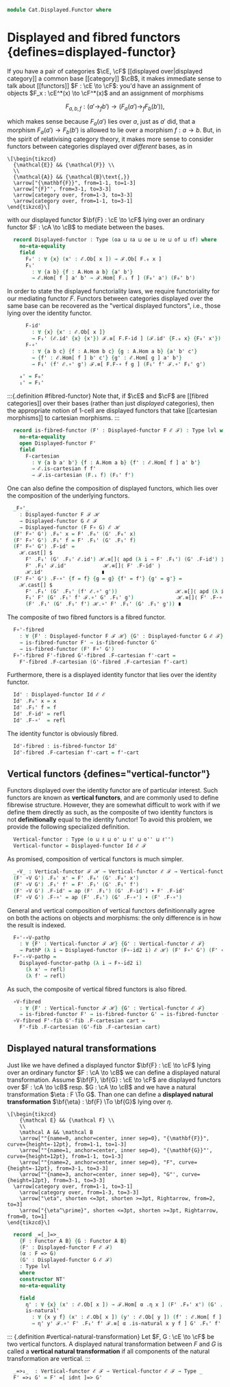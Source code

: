 <!--
```agda
open import Cat.Instances.Functor
open import Cat.Displayed.Fibre
open import Cat.Displayed.Base
open import Cat.Functor.Base
open import Cat.Prelude

import Cat.Displayed.Cartesian
import Cat.Displayed.Reasoning as DR
import Cat.Functor.Reasoning as FR
import Cat.Reasoning as CR
```
-->

```agda
module Cat.Displayed.Functor where
```

# Displayed and fibred functors {defines=displayed-functor}

If you have a pair of categories $\cE, \cF$ [[displayed over|displayed
category]] a common base [[category]] $\cB$, it makes immediate sense to
talk about [[functors]] $F : \cE \to \cF$: you'd have an assignment of
objects $F_x : \cE^*(x) \to \cF^*(x)$ and an assignment of morphisms

$$
F_{a,b,f} : (a' \to_f b') \to (F_a(a') \to_f F_b(b'))\text{,}
$$

which makes sense because $F_a(a')$ lies over $a$, just as $a'$ did,
that a morphism $F_a(a') \to F_b(b')$ is allowed to lie over a morphism
$f : a \to b$. But, in the spirit of relativising category theory, it
makes more sense to consider functors between categories displayed over
_different_ bases, as in

~~~{.quiver}
\[\begin{tikzcd}
  {\mathcal{E}} && {\mathcal{F}} \\
  \\
  {\mathcal{A}} && {\mathcal{B}\text{,}}
  \arrow["{\mathbf{F}}", from=1-1, to=1-3]
  \arrow["{F}"', from=3-1, to=3-3]
  \arrow[category over, from=1-3, to=3-3]
  \arrow[category over, from=1-1, to=3-1]
\end{tikzcd}\]
~~~

with our displayed functor $\bf{F} : \cE \to \cF$ lying over an
ordinary functor $F : \cA \to \cB$ to mediate between the bases.

<!--
```agda
module
  _ {oa ℓa ob ℓb oe ℓe of ℓf}
    {A : Precategory oa ℓa}
    {B : Precategory ob ℓb}
    (F : Functor A B)
    (ℰ : Displayed A oe ℓe)
    (ℱ : Displayed B of ℓf)
  where
  private
    module F = FR F
    module A = CR A
    module B = CR B
    module ℰ where
      open Displayed ℰ public
      open DR ℰ public
    module ℱ where
      open Displayed ℱ public
      open DR ℱ public
```
-->

```agda
  record Displayed-functor : Type (oa ⊔ ℓa ⊔ oe ⊔ ℓe ⊔ of ⊔ ℓf) where
    no-eta-equality
    field
      F₀' : ∀ {x} (x' : ℰ.Ob[ x ]) → ℱ.Ob[ F.₀ x ]
      F₁'
        : ∀ {a b} {f : A.Hom a b} {a' b'}
        → ℰ.Hom[ f ] a' b' → ℱ.Hom[ F.₁ f ] (F₀' a') (F₀' b')
```

In order to state the displayed functoriality laws, we require
functoriality for our mediating functor $F$. Functors between categories
displayed over the same base can be recovered as the "vertical displayed
functors", i.e., those lying over the identity functor.

```agda
      F-id'
        : ∀ {x} {x' : ℰ.Ob[ x ]}
        → F₁' (ℰ.id' {x} {x'}) ℱ.≡[ F.F-id ] (ℱ.id' {F.₀ x} {F₀' x'})
      F-∘'
        : ∀ {a b c} {f : A.Hom b c} {g : A.Hom a b} {a' b' c'}
        → {f' : ℰ.Hom[ f ] b' c'} {g' : ℰ.Hom[ g ] a' b'}
        → F₁' (f' ℰ.∘' g') ℱ.≡[ F.F-∘ f g ] (F₁' f' ℱ.∘' F₁' g')

    ₀' = F₀'
    ₁' = F₁'
```

<!--
```agda
module
  _ {oa ℓa ob ℓb oe ℓe of ℓf}
    {A : Precategory oa ℓa}
    {B : Precategory ob ℓb}
    {ℰ : Displayed A oe ℓe}
    {ℱ : Displayed B of ℓf}
  where
  private
    module A = Precategory A
    module B = Precategory B
    module ℰ = Displayed ℰ
    module ℱ = Displayed ℱ

  open Functor
  open Displayed-functor
  private unquoteDecl eqv = declare-record-iso eqv (quote Displayed-functor)

  Displayed-functor-pathp
    : {F G : Functor A B}
    → {F' : Displayed-functor F ℰ ℱ} {G' : Displayed-functor G ℰ ℱ}
    → (p : F ≡ G)
    → (q0 : ∀ {x} → (x' : ℰ.Ob[ x ]) → PathP (λ i → ℱ.Ob[ p i .F₀ x ]) (F' .F₀' x') (G' .F₀' x'))
    → (q1 : ∀ {x y x' y'} {f : A.Hom x y} → (f' : ℰ.Hom[ f ] x' y')
            → PathP (λ i → ℱ.Hom[ p i .F₁ f ] (q0 x' i) (q0 y' i)) (F' .F₁' f') (G' .F₁' f'))
    → PathP (λ i → Displayed-functor (p i) ℰ ℱ) F' G'
  Displayed-functor-pathp {F = F} {F' = F'} {G' = G'} p q0 q1 = dfn where
    -- We need to define this directly to get nice definitional behavior on the projections
    dfn : PathP (λ i → Displayed-functor (p i) ℰ ℱ) F' G'
    dfn i .F₀' x' = q0 x' i
    dfn i .F₁' f' = q1 f' i
    dfn i .F-id' {x' = x'} j = 
      is-set→squarep (λ i j → ℱ.Hom[ F-id (p i) j ]-set (q0 x' i) (q0 x' i)) 
        (q1 ℰ.id') (F-id' F') (F-id' G') (λ _ → ℱ.id') i j
    dfn i .F-∘' {f = f} {g = g} {a' = a'} {c' = c'} {f' = f'} {g' = g'} j = 
      is-set→squarep (λ i j → ℱ.Hom[ F-∘ (p i) f g j ]-set (q0 a' i) (q0 c' i))
        (q1 (f' ℰ.∘' g')) (F-∘' F') (F-∘' G') (λ k → q1 f' k ℱ.∘' q1 g' k) i j

  Displayed-functor-is-set : {F : Functor A B} → (∀ x → is-set ℱ.Ob[ x ]) → is-set (Displayed-functor F ℰ ℱ)
  Displayed-functor-is-set fibre-set = Iso→is-hlevel! 2 eqv where instance
    ℱOb[] : ∀ {x} → H-Level (ℱ.Ob[ x ]) 2
    ℱOb[] = hlevel-instance (fibre-set _)

  instance
    Funlike-displayed-functor : ∀ {F : Functor A B} {x} → Funlike (Displayed-functor F ℰ ℱ) (⌞ ℰ.Ob[ x ] ⌟) λ _ → ⌞ ℱ.Ob[ F .F₀ x ] ⌟
    Funlike-displayed-functor = record { _·_ = λ F x → F .F₀' x }
```
-->

:::{.definition #fibred-functor}
Note that, if $\cE$ and $\cF$ are [[fibred categories]] over their bases
(rather than just _displayed_ categories), then the appropriate notion
of 1-cell are displayed functors that take [[cartesian morphisms]] to
cartesian morphisms.
:::

<!--
```agda
module
  _ {oa ℓa ob ℓb oe ℓe of ℓf}
    {A : Precategory oa ℓa}
    {B : Precategory ob ℓb}
    {ℰ : Displayed A oe ℓe}
    {ℱ : Displayed B of ℓf}
    {F : Functor A B}
  where
  private
    module F = Functor F
    module A = CR A
    module B = CR B
    module ℰ where
      open Displayed ℰ public
      open Cat.Displayed.Cartesian ℰ public
    module ℱ where
      open Displayed ℱ public
      open Cat.Displayed.Cartesian ℱ public

    lvl : Level
    lvl = oa ⊔ ℓa ⊔ ob ⊔ ℓb ⊔ oe ⊔ ℓe ⊔ of ⊔ ℓf
```
-->

```agda
  record is-fibred-functor (F' : Displayed-functor F ℰ ℱ) : Type lvl where
    no-eta-equality
    open Displayed-functor F'
    field
      F-cartesian
        : ∀ {a b a' b'} {f : A.Hom a b} {f' : ℰ.Hom[ f ] a' b'}
        → ℰ.is-cartesian f f'
        → ℱ.is-cartesian (F.₁ f) (F₁' f')
```

<!--
```agda
  instance
    H-Level-is-fibred-functor
      : ∀ {F' : Displayed-functor F ℰ ℱ}
      → {n : Nat}
      → H-Level (is-fibred-functor F') (suc n)
    H-Level-is-fibred-functor {n = n} =
      hlevel-instance (Iso→is-hlevel (suc n) eqv (hlevel (suc n)))
      where
        unquoteDecl eqv = declare-record-iso eqv (quote is-fibred-functor)
        open ℱ -- Needed for the is-cartesian H-Level instances.
```
-->

One can also define the composition of displayed functors,
which lies over the composition of the underlying functors.

<!--
```agda
module
  _ {oa ℓa ob ℓb oc ℓc oe ℓe of ℓf oh ℓh}
    {A : Precategory oa ℓa}
    {B : Precategory ob ℓb}
    {C : Precategory oc ℓc}
    {ℰ : Displayed A oe ℓe}
    {ℱ : Displayed B of ℓf}
    {ℋ : Displayed C oh ℓh}
    {F : Functor B C} {G : Functor A B}
  where
  private
    module A = Precategory A
    module B = Precategory B
    module ℰ = Displayed ℰ
    module ℱ = Displayed ℱ
    module ℋ where
      open Displayed ℋ public
      open DR ℋ public
    module F = Functor F
    module G = Functor G

    open DR ℋ
    open Displayed-functor
    open is-fibred-functor

  infixr 30 _F∘'_
```
-->

```agda
  _F∘'_
    : Displayed-functor F ℱ ℋ
    → Displayed-functor G ℰ ℱ
    → Displayed-functor (F F∘ G) ℰ ℋ
  (F' F∘' G') .F₀' x = F' .F₀' (G' .F₀' x)
  (F' F∘' G') .F₁' f = F' .F₁' (G' .F₁' f)
  (F' F∘' G') .F-id' =
    ℋ.cast[] $
      F' .F₁' (G' .F₁' ℰ.id') ℋ.≡[]⟨ apd (λ i → F' .F₁') (G' .F-id') ⟩
      F' .F₁' ℱ.id'            ℋ.≡[]⟨ F' .F-id' ⟩
      ℋ.id'                   ∎
  (F' F∘' G') .F-∘' {f = f} {g = g} {f' = f'} {g' = g'} =
    ℋ.cast[] $
      F' .F₁' (G' .F₁' (f' ℰ.∘' g'))                   ℋ.≡[]⟨ apd (λ i → F' .F₁') (G' .F-∘') ⟩
      F₁' F' (G' .F₁' f' ℱ.∘' G' .F₁' g')              ℋ.≡[]⟨ F' .F-∘' ⟩
      (F' .F₁' (G' .F₁' f') ℋ.∘' F' .F₁' (G' .F₁' g')) ∎
```

The composite of two fibred functors is a fibred functor.

```agda
  F∘'-fibred
    : ∀ {F' : Displayed-functor F ℱ ℋ} {G' : Displayed-functor G ℰ ℱ}
    → is-fibred-functor F' → is-fibred-functor G'
    → is-fibred-functor (F' F∘' G')
  F∘'-fibred F'-fibred G'-fibred .F-cartesian f'-cart =
    F'-fibred .F-cartesian (G'-fibred .F-cartesian f'-cart)
```

Furthermore, there is a displayed identity functor that lies over
the identity functor.

<!--
```agda
module _
  {ob ℓb oe ℓe}
  {B : Precategory ob ℓb}
  {ℰ : Displayed B oe ℓe}
  where
  open Displayed-functor
  open is-fibred-functor
```
-->

```agda
  Id' : Displayed-functor Id ℰ ℰ
  Id' .F₀' x = x
  Id' .F₁' f = f
  Id' .F-id' = refl
  Id' .F-∘'  = refl
```

The identity functor is obviously fibred.

```agda
  Id'-fibred : is-fibred-functor Id'
  Id'-fibred .F-cartesian f'-cart = f'-cart
```

## Vertical functors {defines="vertical-functor"}

Functors displayed over the identity functor are of particular interest.
Such functors are known as **vertical functors**, and are commonly used
to define fibrewise structure. However, they are somewhat difficult to
work with if we define them directly as such, as the composite of two
identity functors is not **definitionally** equal to the identity functor!
To avoid this problem, we provide the following specialized definition.

<!--
```agda
module
  _ {o ℓ o' ℓ' o'' ℓ''}
    {B : Precategory o ℓ}
    (ℰ : Displayed B o' ℓ')
    (ℱ : Displayed B o'' ℓ'')
  where
  private
    module B = Precategory B
    module ℰ = Displayed ℰ
    module ℱ = Displayed ℱ
    module F = DR ℱ using (hom[])
    module ℰ↓ {x} = Precategory (Fibre ℰ x) using (_∘_)
    module ℱ↓ {x} = Precategory (Fibre ℱ x) using (_∘_)
```
-->

```agda
  Vertical-functor : Type (o ⊔ ℓ ⊔ o' ⊔ ℓ' ⊔ o'' ⊔ ℓ'')
  Vertical-functor = Displayed-functor Id ℰ ℱ
```

As promised, composition of vertical functors is much simpler.

<!--
```agda
module _
  {ob ℓb oe ℓe of ℓf oh ℓh}
  {B : Precategory ob ℓb}
  {ℰ : Displayed B oe ℓe}
  {ℱ : Displayed B of ℓf}
  {ℋ : Displayed B oh ℓh}
  where
  open Displayed-functor
  open is-fibred-functor

  infixr 30 _∘V_
```
-->

```agda
  _∘V_ : Vertical-functor ℱ ℋ → Vertical-functor ℰ ℱ → Vertical-functor ℰ ℋ
  (F' ∘V G') .F₀' x' = F' .F₀' (G' .F₀' x')
  (F' ∘V G') .F₁' f' = F' .F₁' (G' .F₁' f')
  (F' ∘V G') .F-id' = ap (F' .F₁') (G' .F-id') ∙ F' .F-id'
  (F' ∘V G') .F-∘' = ap (F' .F₁') (G' .F-∘') ∙ (F' .F-∘')
```

General and vertical composition of vertical functors definitionnally agree on
both the actions on objects and morphisms: the only difference is in how the
result is indexed.

```agda
  F∘'-∘V-pathp
    : ∀ {F' : Vertical-functor ℱ ℋ} {G' : Vertical-functor ℰ ℱ}
    → PathP (λ i → Displayed-functor (F∘-id2 i) ℰ ℋ) (F' F∘' G') (F' ∘V G')
  F∘'-∘V-pathp =
    Displayed-functor-pathp (λ i → F∘-id2 i)
      (λ x' → refl)
      (λ f' → refl)
```

As such, the composite of vertical fibred functors is also fibred.

```agda
  ∘V-fibred
    : ∀ {F' : Vertical-functor ℱ ℋ} {G' : Vertical-functor ℰ ℱ}
    → is-fibred-functor F' → is-fibred-functor G' → is-fibred-functor (F' ∘V G')
  ∘V-fibred F'-fib G'-fib .F-cartesian cart =
    F'-fib .F-cartesian (G'-fib .F-cartesian cart)
```

<!--
```agda
module
  _ {o ℓ o' ℓ' o'' ℓ''}
    {B : Precategory o ℓ}
    {ℰ : Displayed B o' ℓ'}
    {ℱ : Displayed B o'' ℓ''}
  where
  private
    module B = Precategory B
    module ℰ where
      open Displayed ℰ public
      open DR ℰ public
    module ℱ where
      open Displayed ℱ public
      open DR ℱ public

    module ℰ↓ {x} = Precategory (Fibre ℰ x) using (_∘_)
    module ℱ↓ {x} = Precategory (Fibre ℱ x) using (_∘_)

  module Vertical-functor (F : Vertical-functor ℰ ℱ) where
    open Displayed-functor F public

    abstract
      F-∘↓
        : ∀ {x} {a b c : ℰ.Ob[ x ]} {f : ℰ.Hom[ B.id ] b c} {g : ℰ.Hom[ B.id ] a b}
        → F₁' (f ℰ↓.∘ g) ≡ F₁' f ℱ↓.∘ F₁' g
      F-∘↓ = ℱ.cast[] (apd (λ i → F₁') (ℰ.unwrap _) ℱ.∙[] F-∘' ℱ.∙[] ℱ.wrap _)

  open Vertical-functor

  Vertical-functor-path
    : {F G : Vertical-functor ℰ ℱ}
    → (p0 : ∀ {x} → (x' : ℰ.Ob[ x ]) → F .F₀' x' ≡ G .F₀' x')
    → (p1 : ∀ {x y x' y'} {f : B.Hom x y} → (f' : ℰ.Hom[ f ] x' y')
            → PathP (λ i → ℱ.Hom[ f ] (p0 x' i) (p0 y' i)) (F .F₁' f') (G .F₁' f'))
    → F ≡ G
  Vertical-functor-path = Displayed-functor-pathp refl

  Vertical-functor-path-prop
    : {F G : Vertical-functor ℰ ℱ}
    → (∀ {x y x' y'} {f : B.Hom x y} → is-prop (ℱ.Hom[ f ] x' y'))
    → (p0 : ∀ {x} → (x' : ℰ.Ob[ x ]) → F .F₀' x' ≡ G .F₀' x')
    → F ≡ G
  Vertical-functor-path-prop prop p0 = Vertical-functor-path p0 (λ _ → is-prop→pathp (λ _ → prop) _ _)

  Vertical-functor-path-prop! 
    : {F G : Vertical-functor ℰ ℱ}
    → ⦃ _ : ∀ {x y x' y'} {f : B.Hom x y} → H-Level (ℱ.Hom[ f ] x' y') 1 ⦄ 
    → (p0 : ∀ {x} → (x' : ℰ.Ob[ x ]) → F .F₀' x' ≡ G .F₀' x')
    → F ≡ G
  Vertical-functor-path-prop! = Vertical-functor-path-prop (hlevel 1)
  
  Vertical-functor-is-set : (∀ x → is-set ℱ.Ob[ x ]) → is-set (Vertical-functor ℰ ℱ)
  Vertical-functor-is-set fibre-set = Displayed-functor-is-set fibre-set
```
-->

## Displayed natural transformations

Just like we have defined a displayed functor
$\bf{F} : \cE \to \cF$ lying over an ordinary functor $F : \cA \to \cB$
we can define a displayed natural transformation.
Assume $\bf{F}, \bf{G} : \cE \to \cF$ are displayed functors
over $F : \cA \to \cB$ resp. $G : \cA \to \cB$ and we have a
natural transformation $\eta : F \To G$. Than one can define a
**displayed natural transformation** $\bf{\eta} : \bf{F} \To \bf{G}$
lying over $\eta$.

~~~{.quiver}
\[\begin{tikzcd}
	{\mathcal E} && {\mathcal F} \\
	\\
	\mathcal A && \mathcal B
	\arrow[""{name=0, anchor=center, inner sep=0}, "{\mathbf{F}}", curve={height=-12pt}, from=1-1, to=1-3]
	\arrow[""{name=1, anchor=center, inner sep=0}, "{\mathbf{G}}"', curve={height=12pt}, from=1-1, to=1-3]
	\arrow[""{name=2, anchor=center, inner sep=0}, "F", curve={height=-12pt}, from=3-1, to=3-3]
	\arrow[""{name=3, anchor=center, inner sep=0}, "G"', curve={height=12pt}, from=3-1, to=3-3]
  \arrow[category over, from=1-1, to=3-1]
	\arrow[category over, from=1-3, to=3-3]
	\arrow["\eta", shorten <=3pt, shorten >=3pt, Rightarrow, from=2, to=3]
	\arrow["{\eta^\prime}", shorten <=3pt, shorten >=3pt, Rightarrow, from=0, to=1]
\end{tikzcd}\]
~~~

<!--
```agda
module
  _ {o ℓ o' ℓ' o₂ ℓ₂ o₂' ℓ₂'}
    {A : Precategory o ℓ}
    {B : Precategory o₂ ℓ₂}
    {ℰ : Displayed A o' ℓ'}
    {ℱ : Displayed B o₂' ℓ₂'}
  where
  private
    module A = CR A
    module ℰ = Displayed ℰ
    module ℱ = Displayed ℱ
    module ℰ↓ {x} = Precategory (Fibre ℰ x) using (_∘_)
    module ℱ↓ {x} = Precategory (Fibre ℱ x) using (_∘_)

    open Displayed-functor
    open _=>_

    lvl : Level
    lvl = o ⊔ o' ⊔ ℓ ⊔ ℓ' ⊔ ℓ₂'
  infix 20 _=[_]=>_
```
-->

```agda
  record _=[_]=>_
    {F : Functor A B} {G : Functor A B}
    (F' : Displayed-functor F ℰ ℱ)
    (α : F => G)
    (G' : Displayed-functor G ℰ ℱ)
    : Type lvl
    where
    constructor NT'
    no-eta-equality

    field
      η' : ∀ {x} (x' : ℰ.Ob[ x ]) → ℱ.Hom[ α .η x ] (F' .F₀' x') (G' .F₀' x')
      is-natural'
        : ∀ {x y f} (x' : ℰ.Ob[ x ]) (y' : ℰ.Ob[ y ]) (f' : ℰ.Hom[ f ] x' y')
        → η' y' ℱ.∘' F' .F₁' f' ℱ.≡[ α .is-natural x y f ] G' .F₁' f' ℱ.∘' η' x'
```

::: {.definition #vertical-natural-transformation}
Let $F, G : \cE \to \cF$ be two vertical functors. A displayed natural
transformation between $F$ and $G$ is called a **vertical natural
transformation** if all components of the natural transformation are
vertical.
:::

<!--
```agda
{-# INLINE NT' #-}

module _
  {oa ℓa ob ℓb od ℓd oe ℓe}
  {A : Precategory oa ℓa} {B : Precategory ob ℓb}
  {D : Displayed A od ℓd} {E : Displayed B oe ℓe}
  where
  private 
    module A = Precategory A
    module B = Precategory B
    module D = Displayed D
    module E where
      open Displayed E public
      open DR E public

  open _=>_
  open _=[_]=>_
  open Displayed-functor

  Nat'-pathp : {F₁ F₂ G₁ G₂ : Functor A B} 
             → {F₁' : Displayed-functor F₁ D E} 
             → {G₁' : Displayed-functor G₁ D E}
             → {F₂' : Displayed-functor F₂ D E}
             → {G₂' : Displayed-functor G₂ D E}
             → {α : F₁ => G₁} {β : F₂ => G₂}
             → {α' : F₁' =[ α ]=> G₁'} {β' : F₂' =[ β ]=> G₂'}
             → (p : F₁ ≡ F₂) (q : G₁ ≡ G₂) 
             → (r : PathP (λ i → p i => q i) α β)
             → (p' : PathP (λ i → Displayed-functor (p i) D E) F₁' F₂')
             → (q' : PathP (λ i → Displayed-functor (q i) D E) G₁' G₂')
             → (∀ {x} (x' : D.Ob[ x ]) → PathP (λ i → E.Hom[ (r i .η x) ] (p' i .F₀' x') (q' i .F₀' x')) (α' .η' x') (β' .η' x'))
             → PathP (λ i → (p' i) =[ r i ]=> (q' i)) α' β'
  Nat'-pathp p q r p' q' w i .η' x' = w x' i
  Nat'-pathp {α' = α'} {β' = β'} p q r p' q' w i .is-natural' {x = x} {y} {f} x' y' f' j = 
    is-set→squarep {A = λ i j → E.Hom[ r i .is-natural x y f j ] (F₀' (p' i) x') (F₀' (q' i) y')} (λ _ _ → hlevel 2)
      (λ i → w y' i E.∘' F₁' (p' i) f') (λ j → is-natural' α' x' y' f' j) (λ j → is-natural' β' x' y' f' j) (λ i → F₁' (q' i) f' E.∘' w x' i) i j

  Nat'-path : {F G : Functor A B} {F' : Displayed-functor F D E} {G' : Displayed-functor G D E}
           → {α β : F => G} {α' : F' =[ α ]=> G'} {β' : F' =[ β ]=> G'} 
           → {p : α ≡ β}
           → (∀ {x} (x' : D.Ob[ x ]) → α' .η' x' E.≡[ p ηₚ x ] β' .η' x')
           → PathP (λ i → F' =[ p i ]=> G') α' β'
  Nat'-path = Nat'-pathp refl refl _ refl refl

  idnt' : ∀ {F : Functor A B} {F' : Displayed-functor F D E} → F' =[ idnt ]=> F'
  idnt' .η' x' = E.id'
  idnt' .is-natural' x' y' f' = E.id-comm-sym[]

  _∘nt'_ : ∀ {F G H : Functor A B} 
          → {F' : Displayed-functor F D E} 
          → {G' : Displayed-functor G D E} 
          → {H' : Displayed-functor H D E} 
          → {β : G => H} {α : F => G}
          → G' =[ β ]=> H' → F' =[ α ]=> G' → F' =[ β ∘nt α ]=> H'
  (β' ∘nt' α') .η' x' = β' .η' x' E.∘' α' .η' x'
  _∘nt'_ {F' = F'} {G'} {H'} β' α' .is-natural' x' y' f' = E.cast[] $ 
    (β'.η' y' E.∘' α'.η' y') E.∘' F'.F₁' f'  E.≡[]⟨ E.pullr[] _ (α'.is-natural' _ _ _) ⟩
      β'.η' y' E.∘' G'.F₁' f' E.∘' α'.η' x'  E.≡[]⟨ E.pulll[] _ (β'.is-natural' _ _ _) ⟩
    (H'.F₁' f' E.∘' β'.η' x') E.∘' α'.η' x'  E.≡[]˘⟨ E.assoc' _ _ _ ⟩
      H'.F₁' f' E.∘' β'.η' x' E.∘' α'.η' x'   ∎
    where
      module β' = _=[_]=>_ β'
      module α' = _=[_]=>_ α'
      module F' = Displayed-functor F'
      module G' = Displayed-functor G'
      module H' = Displayed-functor H'



module _
  {ob ℓb oe ℓe of ℓf}
  {B : Precategory ob ℓb}
  {ℰ : Displayed B oe ℓe}
  {ℱ : Displayed B of ℓf}
  where
  private
    open CR B
    module ℰ = Displayed ℰ
    module ℱ where
      open Displayed ℱ public
      open DR ℱ public
    module ℱ↓ {x} = CR (Fibre ℱ x)

    open Displayed-functor

  infix 20 _=>↓_
```
-->

```agda
  _=>↓_  : Vertical-functor ℰ ℱ → Vertical-functor ℰ ℱ → Type _
  F' =>↓ G' = F' =[ idnt ]=> G'
```

<!--
```agda
  module _=>↓_ {F' G' : Vertical-functor ℰ ℱ} (α : F' =>↓ G') where
    open _=[_]=>_ α public

    abstract
      is-natural↓
        : ∀ {x} (x' y' : ℰ.Ob[ x ]) (f' : ℰ.Hom[ id ] x' y')
        → η' y' ℱ↓.∘ F' .F₁' f' ≡ G' .F₁' f' ℱ↓.∘ η' x'
      is-natural↓ x y f =
        ap ℱ.hom[] (from-pathp⁻ (is-natural' x y f))
        ∙ sym (ℱ.duplicate _ _ _)

  private unquoteDecl eqv = declare-record-iso eqv (quote _=[_]=>_)

  instance
    Extensional-=>↓
      : ∀ {ℓr F' G'}
      → ⦃ _ : Extensional (∀ {x} (x' : ℰ.Ob[ x ]) → ℱ.Hom[ id ] (F' .F₀' x') (G' .F₀' x')) ℓr ⦄
      → Extensional (F' =>↓ G') ℓr
    Extensional-=>↓ {F' = F'} {G' = G'}  ⦃ e ⦄  = injection→extensional! {f = _=>↓_.η'}
      (λ p → Iso.injective eqv (Σ-prop-path! p)) e

    H-Level-=>↓ : ∀ {F' G'} {n} → H-Level (F' =>↓ G') (2 + n)
    H-Level-=>↓ = basic-instance 2 (Iso→is-hlevel 2 eqv (hlevel 2))

  open _=>↓_

  idnt↓ : ∀ {F} → F =>↓ F
  idnt↓ .η' x' = ℱ.id'
  idnt↓ .is-natural' x' y' f' = DR.id-comm-sym[] ℱ

  _∘nt↓_ : ∀ {F G H} → G =>↓ H → F =>↓ G → F =>↓ H
  (f ∘nt↓ g) .η' x' = f .η' _ ℱ↓.∘ g .η' x'
  _∘nt↓_ {F = F} {G = G} {H = H} f g .is-natural' {f = b} x' y' f' =
    let open DR ℱ using (hom[] ; whisker-l ; duplicate ; pullr' ; extendl' ; unwhisker-r) in to-pathp (
        ap hom[] (whisker-l (idl id))
    ∙∙ sym (duplicate (ap (_∘ b) (idl id) ∙ id-comm-sym) _ _)
    ∙∙ ap hom[] (from-pathp⁻ (pullr' id-comm-sym (g .is-natural' _ _ _)
          {q = ap (_∘ b) (idl id) ∙ id-comm-sym ∙ introl refl}))
    ∙∙ sym (duplicate (eliml refl) _ _)
    ∙∙ ap hom[] (from-pathp⁻ (extendl' id-comm-sym (f .is-natural' x' y' f') {q = extendl id-comm-sym}))
    ∙∙ sym (duplicate (ap (b ∘_) (idl id)) (eliml refl) _)
    ∙∙ unwhisker-r _ _)

module _
  {ob ℓb oc ℓc od ℓd oe ℓe}
  {B : Precategory ob ℓb}
  {𝒞 : Displayed B oc ℓc}
  {𝒟 : Displayed B od ℓd}
  {ℰ : Displayed B oe ℓe}
  {F G : Vertical-functor 𝒟 ℰ} {H K : Vertical-functor 𝒞 𝒟}
  (α : F =>↓ G) (β : H =>↓ K) where

  open Displayed-functor
  open _=>↓_
  open CR B
  private module E {x} = CR (Fibre ℰ x) using (_∘_)

  _◆↓_ : (F ∘V H) =>↓ (G ∘V K)
  _◆↓_ .η' x' = G .F₁' (β .η' _) E.∘ α .η' _
  _◆↓_ .is-natural' x' y' f' = to-pathp (
      ap hom[] (whisker-l (idl id))
      ∙∙ sym (duplicate (ap (_∘ _) (idl id) ∙ id-comm-sym) _ _)
      ∙∙ ap hom[] (from-pathp⁻ (pullr' _ (α .is-natural' _ _ _) {q = pullr id-comm-sym}))
      ∙∙ sym (duplicate (eliml refl) _ _)
      ∙∙ ap hom[] (from-pathp⁻
        (extendl' _ (symP (G .F-∘') ∙[] (apd (λ i → G .F₁') (β .is-natural' _ _ _) ∙[] G .F-∘'))
          {q = extendl id-comm-sym}))
      ∙∙ sym (duplicate (ap (_ ∘_) (idl id)) _ _) ∙∙ unwhisker-r _ _)
    where
      open DR ℰ using (hom[] ; whisker-l ; duplicate ; pullr' ; extendl' ; unwhisker-r)
      open Displayed ℰ using (_∙[]_)
```
-->
